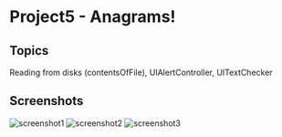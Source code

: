 # Project5 - Anagrams!

## Topics
Reading from disks (contentsOfFile), UIAlertController, UITextChecker

## Screenshots
![screenshot1](https://github.com/khumargirdhar/100DaysOfSwift/blob/main/06-Project5/Screenshots/P5-01.png)
![screenshot2](https://github.com/khumargirdhar/100DaysOfSwift/blob/main/06-Project5/Screenshots/P5-02.png)
![screenshot3](https://github.com/khumargirdhar/100DaysOfSwift/blob/main/06-Project5/Screenshots/P5-03.png)